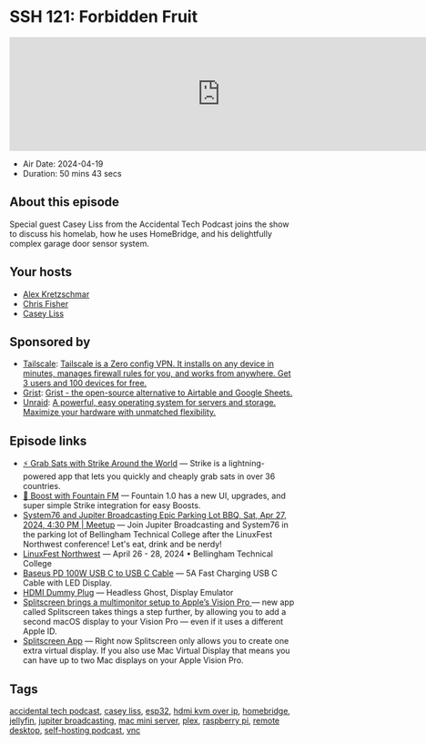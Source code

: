 # SSH 121: Forbidden Fruit

<iframe src="https://player.fireside.fm/v2/dUlrHQih+ZHjr5COm?theme=dark" width="740" height="200" frameborder="0" scrolling="no"></iframe>

* Air Date: 2024-04-19
* Duration: 50 mins 43 secs

## About this episode

Special guest Casey Liss from the Accidental Tech Podcast joins the show to discuss his homelab, how he uses HomeBridge, and his delightfully complex garage door sensor system.

## Your hosts
* [Alex Kretzschmar](https://selfhosted.show/hosts/alexktz)
* [Chris Fisher](https://selfhosted.show/hosts/chrislas)
* [Casey Liss](https://selfhosted.show/guests/casey)

## Sponsored by

  * [Tailscale](http://tailscale.com/selfhosted): [Tailscale is a Zero config VPN. It installs on any device in minutes, manages firewall rules for you, and works from anywhere. Get 3 users and 100 devices for free. ](http://tailscale.com/selfhosted)
  * [Grist](https://getgrist.com/selfhosted): [Grist - the open-source alternative to Airtable and Google Sheets. ](https://getgrist.com/selfhosted)
  * [Unraid](https://unraid.net/selfhosted): [A powerful, easy operating system for servers and storage. Maximize your hardware with unmatched flexibility.](https://unraid.net/selfhosted)



## Episode links

  * [⚡ Grab Sats with Strike Around the World](https://strike.me/download/ "⚡ Grab Sats with Strike Around the World") — Strike is a lightning-powered app that lets you quickly and cheaply grab sats in over 36 countries. 
  * [🎉 Boost with Fountain FM](https://www.fountain.fm/ "🎉 Boost with Fountain FM") — Fountain 1.0 has a new UI, upgrades, and super simple Strike integration for easy Boosts.
  * [System76 and Jupiter Broadcasting Epic Parking Lot BBQ, Sat, Apr 27, 2024, 4:30 PM | Meetup](https://www.meetup.com/system76-community/events/299957317/ "System76 and Jupiter Broadcasting Epic Parking Lot BBQ, Sat, Apr 27, 2024, 4:30 PM | Meetup") — Join Jupiter Broadcasting and System76 in the parking lot of Bellingham Technical College after the LinuxFest Northwest conference! Let's eat, drink and be nerdy!
  * [LinuxFest Northwest](https://linuxfestnorthwest.org/ "LinuxFest Northwest") — April 26 - 28, 2024 • Bellingham Technical College
  * [Baseus PD 100W USB C to USB C Cable](https://www.amazon.com/Baseus-Charging-Display-Braided-Samsung/dp/B0B6CF1YYF/ref=sr_1_4?crid=2DLHO9OVXCALE&dib=eyJ2IjoiMSJ9.kSPrEvZzGeKYqyRKC9zhXBbD36vqynHCj73zxjSlmwuL4Y9Js1PnY9v3LY8Sqcm-uKtul4SxxyHld6k7Xo8_vbTRoL3IzbgWPoXTek5B-jywUma5tjzm3PyBKaIrDDpWOdt14ASgsqWMgmJXhdPcuZ0XU67qO71ZSYqsEZVhuJZlvqI_xqNXwcjCPYBezHmH0TZXgLYaUj3Fd5qKT1OLt4N0OcbqG3LNXqFF8TOim-0.-NvkJrOjScIhspHtK5xTFf8s8-VeK8EtOacb6PDDfQ4&dib_tag=se&keywords=usb-c%2Bcable%2Bwith%2Bdisplay&qid=1712763307&sprefix=usb-c%2Bcable%2Bwith%2Bdisp%2Caps%2C156&sr=8-4&th=1 "Baseus PD 100W USB C to USB C Cable") — 5A Fast Charging USB C Cable with LED Display.
  * [HDMI Dummy Plug](https://www.amazon.com/Headless-Display-Emulator-Headless-1920x1080-Generation/dp/B06XT1Z9TF "HDMI Dummy Plug") — Headless Ghost, Display Emulator
  * [Splitscreen brings a multimonitor setup to Apple’s Vision Pro ](https://techcrunch.com/2024/02/27/splitscreen-brings-a-multi-monitor-setup-to-apples-vision-pro/ "Splitscreen brings a multimonitor setup to Apple’s Vision Pro ") — new app called Splitscreen takes things a step further, by allowing you to add a second macOS display to your Vision Pro — even if it uses a different Apple ID.
  * [Splitscreen App](https://www.splitscreen.vision/ "Splitscreen App") — Right now Splitscreen only allows you to create one extra virtual display. If you also use Mac Virtual Display that means you can have up to two Mac displays on your Apple Vision Pro. 



## Tags

[accidental tech podcast](https://selfhosted.show/tags/accidental%20tech%20podcast), [casey liss](https://selfhosted.show/tags/casey%20liss), [esp32](https://selfhosted.show/tags/esp32), [hdmi kvm over ip](https://selfhosted.show/tags/hdmi%20kvm%20over%20ip), [homebridge](https://selfhosted.show/tags/homebridge), [jellyfin](https://selfhosted.show/tags/jellyfin), [jupiter broadcasting](https://selfhosted.show/tags/jupiter%20broadcasting), [mac mini server](https://selfhosted.show/tags/mac%20mini%20server), [plex](https://selfhosted.show/tags/plex), [raspberry pi](https://selfhosted.show/tags/raspberry%20pi), [remote desktop](https://selfhosted.show/tags/remote%20desktop), [self-hosting podcast](https://selfhosted.show/tags/self-hosting%20podcast), [vnc](https://selfhosted.show/tags/vnc)